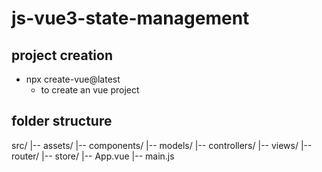 # js-vue3-state-management

## project creation

- npx create-vue@latest
    - to create an vue project

## folder structure

src/
|-- assets/
|-- components/
|-- models/
|-- controllers/
|-- views/
|-- router/
|-- store/
|-- App.vue
|-- main.js